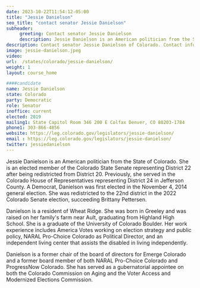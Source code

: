 ```yaml
---
date: 2023-10-22T11:54:12-05:00
title: "Jessie Danielson"
seo_title: "contact senator Jessie Danielson"
subheader:
     greeting: Contact senator Jessie Danielson
     description: Jessie Danielson is an American politician from the State of Colorado. She is an elected member of the Colorado State Senate representing District 22 after being redistricted from District 20.
description: Contact senator Jessie Danielson of Colorado. Contact information for Jessie Danielson includes email address, phone number, and mailing address.
image: jessie-danielson.jpeg
video:
url:  /states/colorado/jessie-danielson/
weight: 1
layout: course_home

####candidate
name: Jessie Danielson
state: Colorado
party: Democratic
role: Senator
inoffice: current
elected: 2019
mailing1: State Capitol Room 346 200 E Colfax Denver, CO 80203-1784
phone1: 303-866-4856
website: https://leg.colorado.gov/legislators/jessie-danielson/
email : https://leg.colorado.gov/legislators/jessie-danielson/
twitter: jessiedanielson
---
```


Jessie Danielson is an American politician from the State of Colorado. She is an elected member of the Colorado State Senate representing District 22 after being redistricted from District 20. Previously, she served in the Colorado House of Representatives representing District 24 in Jefferson County. A Democrat, Danielson was first elected in the November 4, 2014 general election. She was redistricted to the 22nd district in the 2022 Colorado Senate election, succeeding Brittany Pettersen.

Danielson is a resident of Wheat Ridge. She was born in Greeley and was raised on her family's farm near Ault, graduating from Highland High School. She is a graduate of the University of Colorado Boulder. Her work experience includes America Votes working on election strategy and public policy, NARAL Pro-Choice Colorado as Political Director, and an independent living center that assists the disabled in living independently.

Danielson is a former chair of the board of directors for Emerge Colorado and a former board member of both NARAL Pro-Choice Colorado and ProgressNow Colorado. She has served as a gubernatorial appointee on both the Colorado Commission on Aging and the Voter Access and Modernized Elections Commission.
